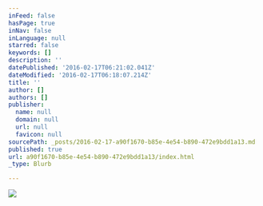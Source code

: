 ```yaml
---
inFeed: false
hasPage: true
inNav: false
inLanguage: null
starred: false
keywords: []
description: ''
datePublished: '2016-02-17T06:21:02.041Z'
dateModified: '2016-02-17T06:18:07.214Z'
title: ''
author: []
authors: []
publisher:
  name: null
  domain: null
  url: null
  favicon: null
sourcePath: _posts/2016-02-17-a90f1670-b85e-4e54-b890-472e9bdd1a13.md
published: true
url: a90f1670-b85e-4e54-b890-472e9bdd1a13/index.html
_type: Blurb

---
```

![](https://the-grid-user-content.s3-us-west-2.amazonaws.com/ccba369b-d8fc-4e2b-8c89-6b21930b1107.jpg)